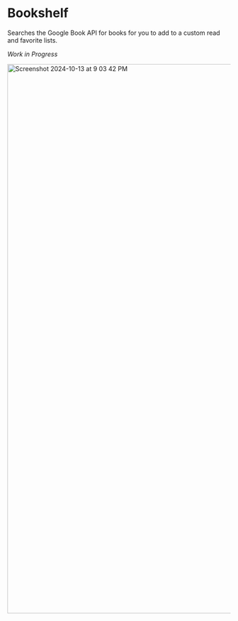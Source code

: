 # Bookshelf

Searches the Google Book API for books for you to add to a custom read and favorite lists.

*Work in Progress*

<img width="1237" alt="Screenshot 2024-10-13 at 9 03 42 PM" src="https://github.com/user-attachments/assets/54a63776-7665-427e-900d-aeb5fa305867">
